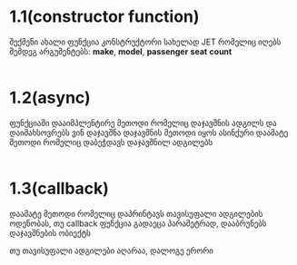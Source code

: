 <h1>1.1(constructor function)</h1> 
შექმენი ახალი ფუნქცია კონსტრუქტორი სახელად </b>JET</b> რომელიც იღებს შემდეგ არგუმენტებს:  
<b>make</b>, <b>model</b>, <b>passenger</b> <b>seat</b> <b> count</b> 
<br>
<br>
<h1>1.2(async)</h1>
ფუნქციაში დააიმპლენტირე მეთოდი რომელიც დაჯავშნის ადგილს და დაიმახსოვრებს ვინ დაჯავშნა
დაჯავშნის მეთოდი იყოს ასინქური
დაამატე მეთოდი რომელიც დაბეჭდავს დაჯავშნილ ადგილებს
<br>
<br> 
<h1>1.3(callback)</h1>
დაამატე მეთოდი რომელიც დაპრინტავს თავისუფალი ადგილების ოდენობას, თუ </b>callback</b> ფუნქცია გადაეცა პარამეტრად, დააბრუნებს დაჯავშნების ობიექტს

თუ თავისუფალი ადგილები აღარაა, დალოგე ერორი
